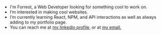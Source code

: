 - I'm Forrest, a Web Developer looking for something cool to work on.
- I’m interested in making cool websites.
- I’m currently learning React, NPM, and API interactions as well as always adding to my portfolio page.
- You can reach me at [my linkedin profile](https://www.linkedin.com/in/forrest-mullenax/), or at [my email.](fcmbox2@gmail.com)

